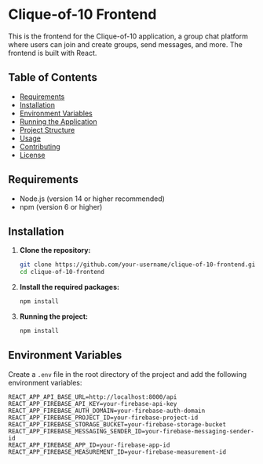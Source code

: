 # Clique-of-10 Frontend

This is the frontend for the Clique-of-10 application, a group chat platform where users can join and create groups, send messages, and more. The frontend is built with React.

## Table of Contents

- [Requirements](#requirements)
- [Installation](#installation)
- [Environment Variables](#environment-variables)
- [Running the Application](#running-the-application)
- [Project Structure](#project-structure)
- [Usage](#usage)
- [Contributing](#contributing)
- [License](#license)

## Requirements

- Node.js (version 14 or higher recommended)
- npm (version 6 or higher)

## Installation

1. **Clone the repository:**

    ```sh
    git clone https://github.com/your-username/clique-of-10-frontend.git
    cd clique-of-10-frontend
    ```

2. **Install the required packages:**

    ```sh
    npm install
    ```
3. **Running the project:**
    ```sh
    npm install
    ```

## Environment Variables

Create a `.env` file in the root directory of the project and add the following environment variables:

```env
REACT_APP_API_BASE_URL=http://localhost:8000/api
REACT_APP_FIREBASE_API_KEY=your-firebase-api-key
REACT_APP_FIREBASE_AUTH_DOMAIN=your-firebase-auth-domain
REACT_APP_FIREBASE_PROJECT_ID=your-firebase-project-id
REACT_APP_FIREBASE_STORAGE_BUCKET=your-firebase-storage-bucket
REACT_APP_FIREBASE_MESSAGING_SENDER_ID=your-firebase-messaging-sender-id
REACT_APP_FIREBASE_APP_ID=your-firebase-app-id
REACT_APP_FIREBASE_MEASUREMENT_ID=your-firebase-measurement-id
